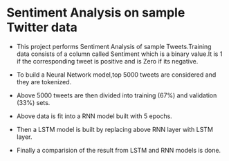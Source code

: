 # Sentiment Analysis on sample Twitter data

- This project performs Sentiment Analysis of sample Tweets.Training data consists of a column called Sentiment which is a binary value.It is 1 if the corresponding tweet is positive and is Zero if its negative.

- To build a Neural Network model,top 5000 tweets are considered and they are tokenized.

- Above 5000 tweets are then divided into training (67%) and validation (33%) sets.

- Above data is fit into a RNN model built with 5 epochs.

- Then a LSTM model is built by replacing above RNN layer with LSTM layer.

- Finally a comparision of the result from LSTM and RNN models is done.
